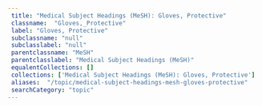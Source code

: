 ```yaml
--- 
 title: "Medical Subject Headings (MeSH): Gloves, Protective" 
 classname:  "Gloves,_Protective" 
 label: "Gloves, Protective" 
 subclassname: "null" 
 subclasslabel: "null" 
 parentclassname: "MeSH" 
 parentclasslabel: "Medical Subject Headings (MeSH)" 
 equalentCollections: [] 
 collections: ['Medical Subject Headings (MeSH): Gloves, Protective']
 aliases:  "/topic/medical-subject-headings-mesh-gloves-protective"  
 searchCategory: "topic" 
---
```

